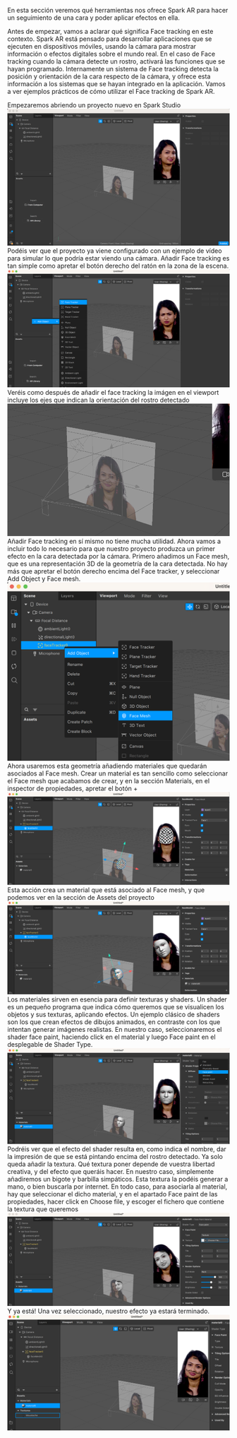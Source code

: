 En esta sección veremos qué herramientas nos ofrece Spark AR para hacer un seguimiento de una cara y poder aplicar efectos en ella.

Antes de empezar, vamos a aclarar qué significa Face tracking en este contexto. Spark AR está pensado para desarrollar aplicaciones que se ejecuten en dispositivos móviles, usando la cámara para mostrar información o efectos digitales sobre el mundo real. En el caso de Face tracking cuando la cámara detecte un rostro, activará las funciones que se hayan programado. Internamente un sistema de Face tracking detecta la posición y orientación de la cara respecto de la cámara, y ofrece esta información a los sistemas que se hayan integrado en la aplicación. Vamos a ver ejemplos prácticos de cómo utilizar el Face tracking de Spark AR.

Empezaremos abriendo un proyecto nuevo en Spark Studio  
![image](uploads/bb916e710de3206f3bd7e78b81ebadd0/image.png)
Podéis ver que el proyecto ya viene configurado con un ejemplo de vídeo para simular lo que podría estar viendo una cámara. Añadir Face tracking es tan simple como apretar el botón derecho del ratón en la zona de la escena.
![image](uploads/97a06d84915b218d275dd792e7b1d796/image.png)
Veréis como después de añadir el face tracking la imágen en el viewport incluye los ejes que indican la orientación del rostro detectado
![image](uploads/e478bfab7b175eea2addf2257133794a/image.png)
Añadir Face tracking en sí mismo no tiene mucha utilidad. Ahora vamos a incluir todo lo necesario para que nuestro proyecto produzca un primer efecto en la cara detectada por la cámara. Primero añadimos un Face mesh, que es una representación 3D de la geometría de la cara detectada. No hay más que apretar el botón derecho encima del Face tracker, y seleccionar Add Object y Face mesh.
![image](uploads/f273d925a956d76cf5e19d7ee29f31c7/image.png)
Ahora usaremos esta geometría añadiendo materiales que quedarán asociados al Face mesh. Crear un material es tan sencillo como seleccionar el Face mesh que acabamos de crear, y en la sección Materials, en el inspector de propiedades, apretar el botón +
![image](uploads/2ecfb2a72ba79befda5b5b2630ecbc4d/image.png)
Esta acción crea un material que está asociado al Face mesh, y que podemos ver en la sección de Assets del proyecto
![image](uploads/4e3f0bff2864e1437de07a9b36c4e45a/image.png)
Los materiales sirven en esencia para definir texturas y shaders. Un shader es un pequeño programa que indica cómo queremos que se visualicen los objetos y sus texturas, aplicando efectos. Un ejemplo clásico de shaders son los que crean efectos de dibujos animados, en contraste con los que intentan generar imágenes realistas. En nuestro caso, seleccionaremos el shader face paint, haciendo click en el material y luego Face paint en el desplegable de Shader Type.
![image](uploads/cfe1288cac2d8adb3d91184a67207791/image.png)
Podréis ver que el efecto del shader resulta en, como indica el nombre, dar la impresión de que se está pintando encima del rostro detectado. Ya solo queda añadir la textura. Qué textura poner depende de vuestra libertad creativa, y del efecto que queráis hacer. En nuestro caso, simplemente añadiremos un bigote y barbilla simpáticos. Esta textura la podéis generar a mano, o bien buscarla por internet. En todo caso, para asociarla al material, hay que seleccionar el dicho material, y en el apartado Face paint de las propiedades, hacer click en Choose file, y escoger el fichero que contiene la textura que queremos
![image](uploads/6549c959dd7c532ac6461dfbbb964705/image.png)
Y ya está! Una vez seleccionado, nuestro efecto ya estará terminado.
![image](uploads/d9c1aab75831dca3c35cebb02d9e99f7/image.png)